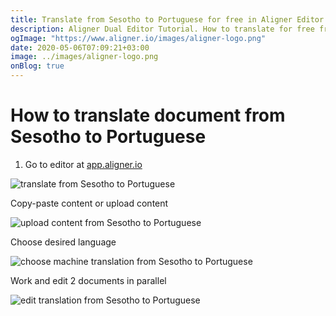 ```yaml
---
title: Translate from Sesotho to Portuguese for free in Aligner Editor
description: Aligner Dual Editor Tutorial. How to translate for free from Sesotho to Portuguese. Aligner is multilingual document management platform. 
ogImage: "https://www.aligner.io/images/aligner-logo.png"
date: 2020-05-06T07:09:21+03:00
image: ../images/aligner-logo.png
onBlog: true
---
```


# How to translate document from Sesotho to Portuguese

1. Go to editor at [app.aligner.io](https://app.aligner.io "Aligner App web page")

![translate from Sesotho to Portuguese](../aligner-blank-editor.png "translate from Sesotho to Portuguese")

Copy-paste content or upload content

![upload content from Sesotho to Portuguese](../aligner-uploaded-document.png "upload content from Sesotho to Portuguese")

Choose desired language

![choose machine translation from Sesotho to Portuguese](../aligner-language-dropdown.png "choose machine translation from Sesotho to Portuguese")

Work and edit 2 documents in parallel

![edit translation from Sesotho to Portuguese](../aligner-double-sitded-editor.png "edit translation from Sesotho to Portuguese")

